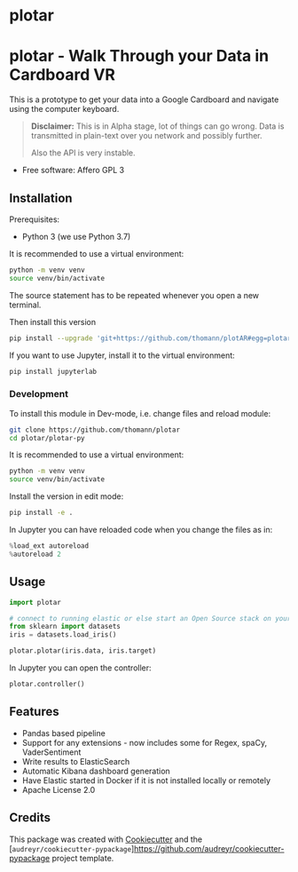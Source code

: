 plotar
=======

# plotar - Walk Through your Data in Cardboard VR

This is a prototype to get your data into a Google Cardboard and navigate using the computer keyboard.

> **Disclaimer:** This is in Alpha stage, lot of things can go wrong.
> Data is transmitted in plain-text over you network and possibly further.
>
> Also the API is very instable.

* Free software: Affero GPL 3


Installation
------------

Prerequisites:
- Python 3 (we use Python 3.7)

It is recommended to use a virtual environment:
```bash
python -m venv venv
source venv/bin/activate
```
The source statement has to be repeated whenever you open a new terminal.

Then install this version
```bash
pip install --upgrade 'git+https://github.com/thomann/plotAR#egg=plotar[server]&subdirectory=plotAR-py'
```

If you want to use Jupyter, install it to the virtual environment:
```bash
pip install jupyterlab
```

### Development
To install this module in Dev-mode, i.e. change files and reload module:
```bash
git clone https://github.com/thomann/plotar
cd plotar/plotar-py
```

It is recommended to use a virtual environment:
```bash
python -m venv venv
source venv/bin/activate
```

Install the version in edit mode:
```bash
pip install -e .
```

In Jupyter you can have reloaded code when you change the files as in:
```python
%load_ext autoreload
%autoreload 2
```

Usage
-----

```python
import plotar

# connect to running elastic or else start an Open Source stack on your docker
from sklearn import datasets
iris = datasets.load_iris()

plotar.plotar(iris.data, iris.target)
```

In Jupyter you can open the controller:
```python
plotar.controller()
```

Features
--------

* Pandas based pipeline
* Support for any extensions - now includes some for Regex, spaCy, VaderSentiment
* Write results to ElasticSearch
* Automatic Kibana dashboard generation
* Have Elastic started in Docker if it is not installed locally or remotely
* Apache License 2.0

Credits
-------

This package was created with [Cookiecutter](<https://github.com/audreyr/cookiecutter>) and the [`audreyr/cookiecutter-pypackage`]<https://github.com/audreyr/cookiecutter-pypackage> project template.
